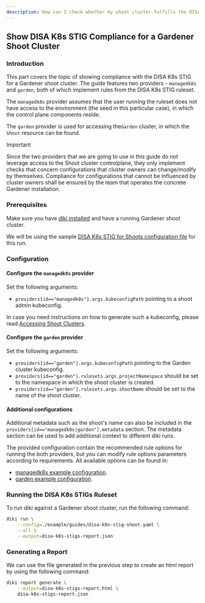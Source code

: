 ```yaml
---
description: How can I check whether my shoot cluster fulfills the DISA STIG security requirements?
---
```


## Show DISA K8s STIG Compliance for a Gardener Shoot Cluster

### Introduction

This part covers the topic of showing compliance with the DISA K8s STIG for a Gardener shoot cluster. The guide features two providers - `managedk8s` and `garden`, both of which implement rules from the DISA K8s STIG ruleset.

The `managedk8s` provider assumes that the user running the ruleset does not have access to the environment (the seed in this particular case), in which the control plane components reside.

The `garden` provider is used for accessing the`Garden` cluster, in which the `Shoot` resource can be found.

> [!IMPORTANT]
> Since the two providers that we are going to use in this guide do not leverage access to the Shoot cluster controlplane,
> they only implement checks that concern configurations that cluster owners can change/modify by themselves.
> Compliance for configurations that cannot be influenced by cluster owners shall be ensured by the team that operates the concrete Gardener installation.

### Prerequisites

Make sure you have [diki installed](../../README.md#Installation) and have a running Gardener shoot cluster.

We will be using the sample [DISA K8s STIG for Shoots configuration file](../../example/guides/disa-k8s-stig-shoot.yaml) for this run.

### Configuration

#### Configure the `managedk8s` provider

Set the following arguments:
- `providers[id=="managedk8s"].args.kubeconfigPath` pointing to a shoot admin kubeconfig.

In case you need instructions on how to generate such a kubeconfig, please read [Accessing Shoot Clusters](https://github.com/gardener/gardener/blob/master/docs/usage/shoot/shoot_access.md).

#### Configure the `garden` provider

Set the following arguments:
- `providers[id=="garden"].args.kubeconfigPath` pointing to the Garden cluster kubeconfig.
- `providers[id=="garden"].rulesets.args.projectNamespace` should be set to the namespace in which the shoot cluster is created.
- `providers[id=="garden"].rulesets.args.shootName` should be set to the name of the shoot cluster.

#### Additional configurations

Additional metadata such as the shoot's name can also be included in the `providers[id=="managedk8s|garden"].metadata` section. The metadata section can be used to add additional context to different diki runs.

The provided configuration contain the recommended rule options for running the both providers, but you can modify rule options parameters according to requirements. All available options can be found in:
- [managedk8s example configuration](../../example/config/managedk8s.yaml).
- [garden example configuration](../../example/config/garden.yaml).

### Running the DISA K8s STIGs Ruleset

To run diki against a Gardener shoot cluster, run the following command:

```bash
diki run \
    --config=./example/guides/disa-k8s-stig-shoot.yaml \
    --all \
    --output=disa-k8s-stigs-report.json
```

### Generating a Report

We can use the file generated in the previous step to create an html report by using the following command:

```bash
diki report generate \
    --output=disa-k8s-stigs-report.html \
    disa-k8s-stigs-report.json
```
